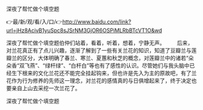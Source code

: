 深夜了帮忙做个填空题

👉最/新/观/看/入/口/👉http://www.baidu.com/link?url=jHz8AcivB1yuSpc8sJSrNM3GjOR6OSPiMLRbBTcVT1O&wd

深夜了帮忙做个填空题伯仲们站着，看着，听着，想着，宁静无声。
　　后来，对兰花真正有了点儿兴趣，逐渐了解到了一些有关兰花的知识，知道了豆瓣兰与莲瓣兰的区分，大体明确了春兰、寒兰、夏蕙和秋芝的概念，对莲瓣兰中的诸若“朵朵香“双飞燕”、“绿杆绿”、“白杆白”等也有了感性的认识。尽管她们与我头脑中已经生下根来的文化兰花还不能完全挂起钩来，但也许是先入为主的原故吧，有了兰花作为行为修养的先师这一理念，对兰花的感情真的与日俱增起来了，终于决定也要亲自上山去采挖一次兰花了。


深夜了帮忙做个填空题
